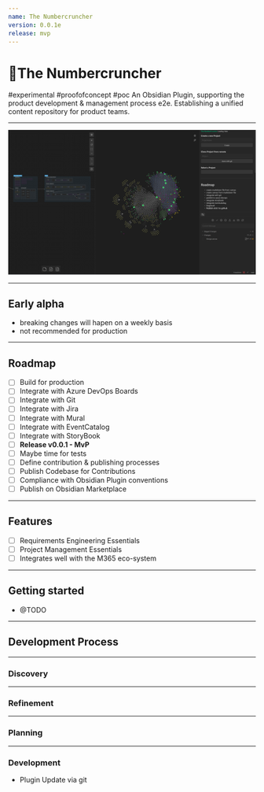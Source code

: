 ```yaml
---
name: The Numbercruncher
version: 0.0.1e
release: mvp
---
```


# 🎃The Numbercruncher

#experimental #proofofconcept #poc
An Obsidian Plugin, supporting the product development & management process e2e. 
Establishing a unified content repository for product teams.

---

![alt text](image.png)

---

## Early alpha

- breaking changes will hapen on a weekly basis
- not recommended for production

---

## Roadmap

- [ ] Build for production
- [ ] Integrate with Azure DevOps Boards
- [ ] Integrate with Git
- [ ] Integrate with Jira
- [ ] Integrate with Mural
- [ ] Integrate with EventCatalog
- [ ] Integrate with StoryBook
- [ ] **Release v0.0.1 - MvP**
- [ ] Maybe time for tests
- [ ] Define contribution & publishing processes
- [ ] Publish Codebase for Contributions
- [ ] Compliance with Obsidian Plugin conventions
- [ ] Publish on Obsidian Marketplace

---

## Features

- [ ] Requirements Engineering Essentials
- [ ] Project Management Essentials
- [ ] Integrates well with the M365 eco-system

--- 

## Getting started

- @TODO

---

## Development Process


---

### Discovery


---

### Refinement


---


### Planning


---

### Development

- Plugin Update via git